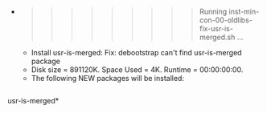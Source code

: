 * >>>>>>>>> Running inst-min-con-00-oldlibs-fix-usr-is-merged.sh ...
  * Install usr-is-merged: Fix: debootstrap can't find usr-is-merged package
  * Disk size = 891120K. Space Used = 4K. Runtime = 00:00:00:00.
  * The following NEW packages will be installed:
  ```bash
usr-is-merged*
  ```
